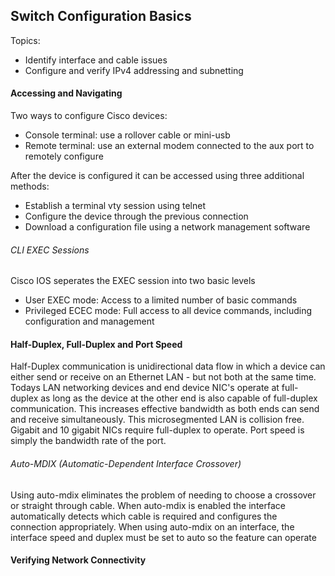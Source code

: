 ## Switch Configuration Basics

Topics:
- Identify interface and cable issues
- Configure and verify IPv4 addressing and subnetting

#### Accessing and Navigating

Two ways to configure Cisco devices:

* Console terminal: use a rollover cable or mini-usb 
* Remote terminal: use an external modem connected to the aux port to remotely configure 

After the device is configured it can be accessed using three additional methods:

* Establish a terminal vty session using telnet
* Configure the device through the previous connection
* Download a configuration file using a network management software

###### CLI EXEC Sessions

Cisco IOS seperates the EXEC session into two basic levels
- User EXEC mode: Access to a limited number of basic commands
- Privileged ECEC mode: Full access to all device commands, including configuration and management

#### Half-Duplex, Full-Duplex and Port Speed

Half-Duplex communication is unidirectional data flow in which a device can either send or receive on an Ethernet LAN - but not both at the same time. Todays LAN networking devices and end device NIC's operate at full-duplex as long as the device at the other end is also capable of full-duplex communication. This increases effective bandwidth as both ends can send and receive simultaneously. This microsegmented LAN is collision free. Gigabit and 10 gigabit NICs require full-duplex to operate. Port speed is simply the bandwidth rate of the port.

###### Auto-MDIX (Automatic-Dependent Interface Crossover)

Using auto-mdix eliminates the problem of needing to choose a crossover or straight through cable. When auto-mdix is enabled the interface automatically detects which cable is required and configures the connection appropriately. When using auto-mdix on an interface, the interface speed and duplex must be set to auto so the feature can operate 

#### Verifying Network Connectivity